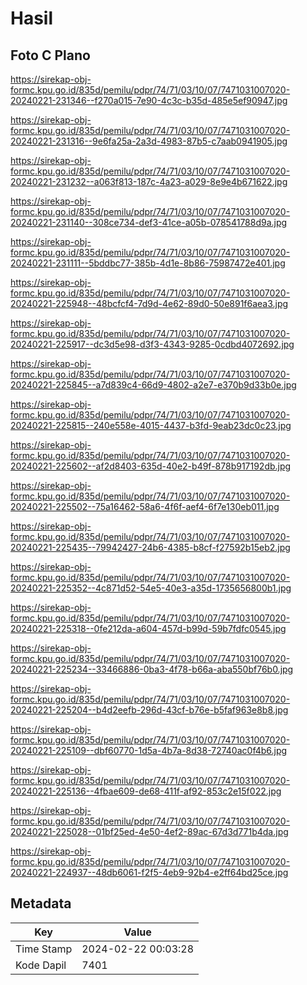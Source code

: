 # Hasil

## Foto C Plano

https://sirekap-obj-formc.kpu.go.id/835d/pemilu/pdpr/74/71/03/10/07/7471031007020-20240221-231346--f270a015-7e90-4c3c-b35d-485e5ef90947.jpg

https://sirekap-obj-formc.kpu.go.id/835d/pemilu/pdpr/74/71/03/10/07/7471031007020-20240221-231316--9e6fa25a-2a3d-4983-87b5-c7aab0941905.jpg

https://sirekap-obj-formc.kpu.go.id/835d/pemilu/pdpr/74/71/03/10/07/7471031007020-20240221-231232--a063f813-187c-4a23-a029-8e9e4b671622.jpg

https://sirekap-obj-formc.kpu.go.id/835d/pemilu/pdpr/74/71/03/10/07/7471031007020-20240221-231140--308ce734-def3-41ce-a05b-078541788d9a.jpg

https://sirekap-obj-formc.kpu.go.id/835d/pemilu/pdpr/74/71/03/10/07/7471031007020-20240221-231111--5bddbc77-385b-4d1e-8b86-75987472e401.jpg

https://sirekap-obj-formc.kpu.go.id/835d/pemilu/pdpr/74/71/03/10/07/7471031007020-20240221-225948--48bcfcf4-7d9d-4e62-89d0-50e891f6aea3.jpg

https://sirekap-obj-formc.kpu.go.id/835d/pemilu/pdpr/74/71/03/10/07/7471031007020-20240221-225917--dc3d5e98-d3f3-4343-9285-0cdbd4072692.jpg

https://sirekap-obj-formc.kpu.go.id/835d/pemilu/pdpr/74/71/03/10/07/7471031007020-20240221-225845--a7d839c4-66d9-4802-a2e7-e370b9d33b0e.jpg

https://sirekap-obj-formc.kpu.go.id/835d/pemilu/pdpr/74/71/03/10/07/7471031007020-20240221-225815--240e558e-4015-4437-b3fd-9eab23dc0c23.jpg

https://sirekap-obj-formc.kpu.go.id/835d/pemilu/pdpr/74/71/03/10/07/7471031007020-20240221-225602--af2d8403-635d-40e2-b49f-878b917192db.jpg

https://sirekap-obj-formc.kpu.go.id/835d/pemilu/pdpr/74/71/03/10/07/7471031007020-20240221-225502--75a16462-58a6-4f6f-aef4-6f7e130eb011.jpg

https://sirekap-obj-formc.kpu.go.id/835d/pemilu/pdpr/74/71/03/10/07/7471031007020-20240221-225435--79942427-24b6-4385-b8cf-f27592b15eb2.jpg

https://sirekap-obj-formc.kpu.go.id/835d/pemilu/pdpr/74/71/03/10/07/7471031007020-20240221-225352--4c871d52-54e5-40e3-a35d-1735656800b1.jpg

https://sirekap-obj-formc.kpu.go.id/835d/pemilu/pdpr/74/71/03/10/07/7471031007020-20240221-225318--0fe212da-a604-457d-b99d-59b7fdfc0545.jpg

https://sirekap-obj-formc.kpu.go.id/835d/pemilu/pdpr/74/71/03/10/07/7471031007020-20240221-225234--33466886-0ba3-4f78-b66a-aba550bf76b0.jpg

https://sirekap-obj-formc.kpu.go.id/835d/pemilu/pdpr/74/71/03/10/07/7471031007020-20240221-225204--b4d2eefb-296d-43cf-b76e-b5faf963e8b8.jpg

https://sirekap-obj-formc.kpu.go.id/835d/pemilu/pdpr/74/71/03/10/07/7471031007020-20240221-225109--dbf60770-1d5a-4b7a-8d38-72740ac0f4b6.jpg

https://sirekap-obj-formc.kpu.go.id/835d/pemilu/pdpr/74/71/03/10/07/7471031007020-20240221-225136--4fbae609-de68-411f-af92-853c2e15f022.jpg

https://sirekap-obj-formc.kpu.go.id/835d/pemilu/pdpr/74/71/03/10/07/7471031007020-20240221-225028--01bf25ed-4e50-4ef2-89ac-67d3d771b4da.jpg

https://sirekap-obj-formc.kpu.go.id/835d/pemilu/pdpr/74/71/03/10/07/7471031007020-20240221-224937--48db6061-f2f5-4eb9-92b4-e2ff64bd25ce.jpg


## Metadata

| Key        | Value               |
| ---------- | ------------------- |
| Time Stamp | 2024-02-22 00:03:28 |
| Kode Dapil | 7401                |



